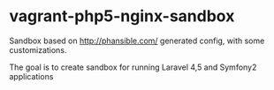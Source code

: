 vagrant-php5-nginx-sandbox
==========================
Sandbox based on http://phansible.com/ generated config, with some customizations.

The goal is to create sandbox for running Laravel 4,5 and Symfony2 applications
